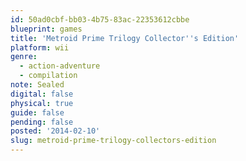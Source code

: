 ```yaml
---
id: 50ad0cbf-bb03-4b75-83ac-22353612cbbe
blueprint: games
title: 'Metroid Prime Trilogy Collector''s Edition'
platform: wii
genre:
  - action-adventure
  - compilation
note: Sealed
digital: false
physical: true
guide: false
pending: false
posted: '2014-02-10'
slug: metroid-prime-trilogy-collectors-edition
---
```

